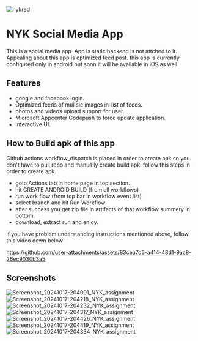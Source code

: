 ![nykred](https://github.com/user-attachments/assets/7da7f069-7cd8-42b5-bc02-a447014f2103)

# NYK Social Media App

This is a social media app. App is static backend is not attched to it. Appealing about this app is optimized feed post. this app is currently configured only in android but soon it will be available in iOS as well.

## Features

- google and facebook login.
- Optimized feeds of muliple images in-list of feeds.
- photos and videos upload support for user.
- Microsoft Appcenter Codepush to force update application.
- Interactive UI.

## How to Build apk of this app

Github actions workflow_dispatch is placed in order to create apk so you don't have to pull repo and manually create build apk. follow this steps in order to create apk.

- goto Actions tab in home page in top section.
- hit CREATE ANDROID BUILD (from all workflows)
- run work flow (from top bar in workflow event list)
- select branch and hit Run Workflow
- after success you get zip file in artifacts of that workflow summery in bottom.
- download, extract run and enjoy.

if you have problem understanding instructions mentioned above, follow this video down below

https://github.com/user-attachments/assets/83cea7d5-a414-48d1-9ac8-26ec9030b3a5

## Screenshots

![Screenshot_20241017-204001_NYK_assignment](https://github.com/user-attachments/assets/5a145241-0c22-4039-8e8f-20c3bae14900)
![Screenshot_20241017-204218_NYK_assignment](https://github.com/user-attachments/assets/fb3c7b63-5c4c-43fc-9cf5-32c33c643d1a)
![Screenshot_20241017-204232_NYK_assignment](https://github.com/user-attachments/assets/2e6a00ec-3a66-499f-879b-4171a6926801)
![Screenshot_20241017-204317_NYK_assignment](https://github.com/user-attachments/assets/d8b1f8ae-84cb-4050-923a-4ff18baefeee)
![Screenshot_20241017-204426_NYK_assignment](https://github.com/user-attachments/assets/3c79c8a3-5b9d-4ec6-b46e-16958bc775b1)
![Screenshot_20241017-204419_NYK_assignment](https://github.com/user-attachments/assets/aa294e90-e8f1-448a-90dc-c51ef28bce5f)
![Screenshot_20241017-204334_NYK_assignment](https://github.com/user-attachments/assets/5146040c-41c0-4de6-aaf6-0c9fa11339b8)
